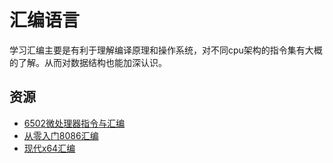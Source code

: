# 汇编语言

学习汇编主要是有利于理解编译原理和操作系统，对不同cpu架构的指令集有大概的了解。从而对数据结构也能加深认识。

## 资源

- [6502微处理器指令与汇编](https://www.youtube.com/watch?v=LnzuMJLZRdU)
- [从零入门8086汇编](https://juejin.im/post/5d01b248e51d45108126d229)
- [现代x64汇编](https://www.youtube.com/playlist?list=PLKK11Ligqitg9MOX3-0tFT1Rmh3uJp7kA)